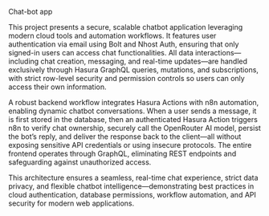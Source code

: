 Chat-bot app

This project presents a secure, scalable chatbot application leveraging modern cloud tools and automation workflows. It features user authentication via email using Bolt and Nhost Auth, ensuring that only signed-in users can access chat functionalities. All data interactions—including chat creation, messaging, and real-time updates—are handled exclusively through Hasura GraphQL queries, mutations, and subscriptions, with strict row-level security and permission controls so users can only access their own information.

A robust backend workflow integrates Hasura Actions with n8n automation, enabling dynamic chatbot conversations. When a user sends a message, it is first stored in the database, then an authenticated Hasura Action triggers n8n to verify chat ownership, securely call the OpenRouter AI model, persist the bot’s reply, and deliver the response back to the client—all without exposing sensitive API credentials or using insecure protocols. The entire frontend operates through GraphQL, eliminating REST endpoints and safeguarding against unauthorized access.

This architecture ensures a seamless, real-time chat experience, strict data privacy, and flexible chatbot intelligence—demonstrating best practices in cloud authentication, database permissions, workflow automation, and API security for modern web applications.

